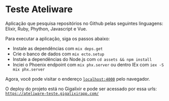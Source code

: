 # Teste Ateliware

Aplicação que pesquisa repositórios no Github pelas seguintes linguagens: Elixir, Ruby, Phython, Javascript e Vue.

Para executar a aplicação, siga os passos abaixo:

  * Instale as dependências com `mix deps.get`
  * Crie o banco de dados com `mix ecto.setup`
  * Instale a dependências do Node.js com `cd assets && npm install`
  * Inciei o Phoenix endpoint com `mix phx.server` ou dentro IEx com `iex -S mix phx.server`

Agora, você pode visitar o endereço [`localhost:4000`](http://localhost:4000) pelo navegador.

O deploy do projeto está no Gigalixir e pode ser acessado por essa urls: [`https://ateliware-teste.gigalixirapp.com/`](https://ateliware-teste.gigalixirapp.com/)